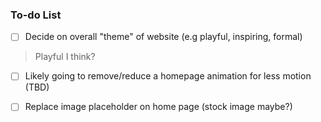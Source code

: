 ### To-do List
- [ ] Decide on overall "theme" of website (e.g playful, inspiring, formal)
> Playful I think?

- [ ] Likely going to remove/reduce a homepage animation for less motion (TBD)


- [ ] Replace image placeholder on home page (stock image maybe?)
